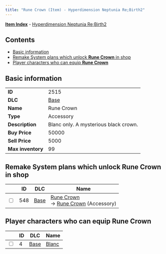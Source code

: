 ```yaml
---
title: "Rune Crown (Item) - Hyperdimension Neptunia Re;Birth2"
---
```


[**Item Index**](/neptunia/rb2/item/index.html) - [Hyperdimension Neptunia Re;Birth2](/neptunia/rb2)

## Contents

- [Basic information](#basic-information)
- [Remake System plans which unlock **Rune Crown** in shop](#remake-system-plans-which-unlock-rune-crown-in-shop)
- [Player characters who can equip **Rune Crown**](#player-characters-who-can-equip-rune-crown)

## Basic information

|   |   |
| -- | -- |
| **ID** | 2515 |
| **DLC** | [Base](/neptunia/rb2/dlc/0-base.html) |
| **Name** | Rune Crown |
| **Type** | Accessory |
| **Description** | Blanc only. A mysterious black crown. |
| **Buy Price** | 50000 |
| **Sell Price** | 5000 |
| **Max inventory** | 99 |

## Remake System plans which unlock **Rune Crown** in shop

|    | ID | DLC | Name |
| -- | -- | --- | ---- |
| <input type="checkbox" id="rb2-remake-0-548" class="trackbox" /> | 548 | [Base](/neptunia/rb2/dlc/0-base.html) | [Rune Crown](/neptunia/rb2/remake/0-548-rune-crown.html)<br />→ [Rune Crown](/neptunia/rb2/item/0-2515-rune-crown.html) (Accessory) |

## Player characters who can equip **Rune Crown**

|    | ID | DLC | Name |
| -- | -- | --- | ---- |
| <input type="checkbox" id="rb2-player-0-4" class="trackbox" /> | 4 | [Base](/neptunia/rb2/dlc/0-base.html) | [Blanc](/neptunia/rb2/player/0-4-blanc.html) |